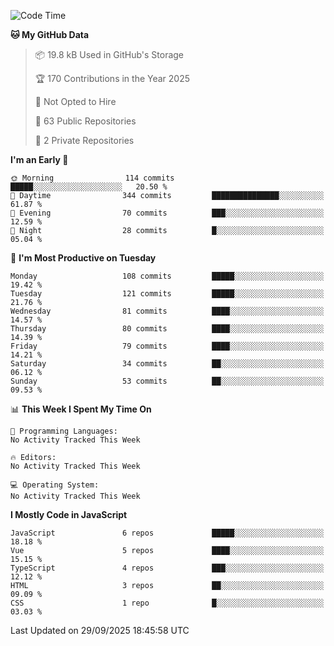<!--START_SECTION:waka-->
![Code Time](http://img.shields.io/badge/Code%20Time-1%2C484%20hrs%2047%20mins-blue)

**🐱 My GitHub Data** 

> 📦 19.8 kB Used in GitHub's Storage 
 > 
> 🏆 170 Contributions in the Year 2025
 > 
> 🚫 Not Opted to Hire
 > 
> 📜 63 Public Repositories 
 > 
> 🔑 2 Private Repositories 
 > 
**I'm an Early 🐤** 

```text
🌞 Morning                114 commits         █████░░░░░░░░░░░░░░░░░░░░   20.50 % 
🌆 Daytime                344 commits         ███████████████░░░░░░░░░░   61.87 % 
🌃 Evening                70 commits          ███░░░░░░░░░░░░░░░░░░░░░░   12.59 % 
🌙 Night                  28 commits          █░░░░░░░░░░░░░░░░░░░░░░░░   05.04 % 
```
📅 **I'm Most Productive on Tuesday** 

```text
Monday                   108 commits         █████░░░░░░░░░░░░░░░░░░░░   19.42 % 
Tuesday                  121 commits         █████░░░░░░░░░░░░░░░░░░░░   21.76 % 
Wednesday                81 commits          ████░░░░░░░░░░░░░░░░░░░░░   14.57 % 
Thursday                 80 commits          ████░░░░░░░░░░░░░░░░░░░░░   14.39 % 
Friday                   79 commits          ████░░░░░░░░░░░░░░░░░░░░░   14.21 % 
Saturday                 34 commits          ██░░░░░░░░░░░░░░░░░░░░░░░   06.12 % 
Sunday                   53 commits          ██░░░░░░░░░░░░░░░░░░░░░░░   09.53 % 
```


📊 **This Week I Spent My Time On** 

```text
💬 Programming Languages: 
No Activity Tracked This Week

🔥 Editors: 
No Activity Tracked This Week

💻 Operating System: 
No Activity Tracked This Week
```

**I Mostly Code in JavaScript** 

```text
JavaScript               6 repos             █████░░░░░░░░░░░░░░░░░░░░   18.18 % 
Vue                      5 repos             ████░░░░░░░░░░░░░░░░░░░░░   15.15 % 
TypeScript               4 repos             ███░░░░░░░░░░░░░░░░░░░░░░   12.12 % 
HTML                     3 repos             ██░░░░░░░░░░░░░░░░░░░░░░░   09.09 % 
CSS                      1 repo              █░░░░░░░░░░░░░░░░░░░░░░░░   03.03 % 
```




 Last Updated on 29/09/2025 18:45:58 UTC
<!--END_SECTION:waka-->
